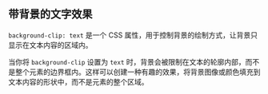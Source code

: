 ## 带背景的文字效果

`background-clip: text` 是一个 CSS 属性，用于控制背景的绘制方式，让背景只显示在文本内容的区域内。

当你将 `background-clip` 设置为 `text` 时，背景会被限制在文本的轮廓内部，而不是整个元素的边界框内。这样可以创建一种有趣的效果，将背景图像或颜色填充到文本内容的形状中，而不是元素的整个区域。
